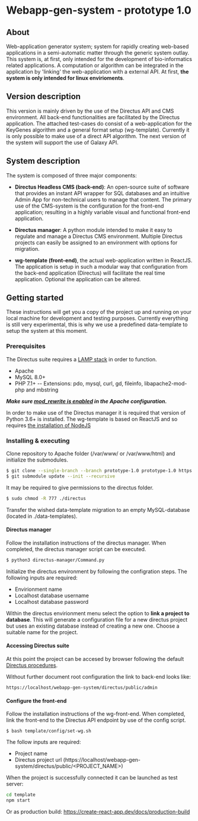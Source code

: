 # Webapp-gen-system - prototype 1.0

## About
Web-application generator system; system for rapidly creating web-based applications in a semi-automatic matter through the generic system outlay. This system is, at first, only intended for the development of bio-informatics related applications. A computation or algorithm can be integrated in the application by 'linking' the web-application with a external API. At first, **the system is only intended for linux envirioments**.  

## Version description
This version is mainly driven by the use of the Directus API and CMS environment. All back-end functionalities are facilitated by the Directus application. The attached test-cases do consist of a web-application for the KeyGenes algorithm and a general format setup (wg-template). Currently it is only possible to make use of a direct API algorithm. The next version  of the system will support the use of Galaxy API.

## System description

The system is composed of three major components:
- **Directus Headless CMS (back-end)**: An open-source suite of software that provides an instant API wrapper for SQL databases and an intuitive Admin App for non-technical users to manage that content. The primary use of the CMS-system is the configuration for the front-end application; resulting in a highly variable visual and functional front-end application. 

- **Directus manager**: A python module intended to make it easy to regulate and manage a Directus CMS environment. Multiple Directus projects can easily be assigned to an environment with options for migration. 

- **wg-template (front-end)**, the actual web-application written in ReactJS. The application is setup in such a modular way that configuration from the back-end application (Directus) will facilitate the real time application. Optional the application can be altered.

## Getting started 

These instructions will get you a copy of the project up and running on your local machine for development and testing purposes. Currently everything is still very experimental, this is why we use a predefined data-template to setup the system at this moment. 

### Prerequisites
The Directus suite requires a [LAMP stack](https://www.digitalocean.com/community/tutorials/how-to-install-linux-apache-mysql-php-lamp-stack-ubuntu-18-04) in order to function. 
- Apache 
- MySQL 8.0+ 
- PHP 7.1+ 
-- Extensions: pdo, mysql, curl, gd, fileinfo, libapache2-mod-php and mbstring 

___Make sure [mod_rewrite is enabled](https://hostadvice.com/how-to/how-to-enable-apache-mod_rewrite-on-an-ubuntu-18-04-vps-or-dedicated-server/) in the Apache configuration.___ 

In order to make use of the Directus manager it is required that version of Python 3.6+ is installed. 
The wg-template is based on ReactJS and so requires [the installation of NodeJS](https://tecadmin.net/install-latest-nodejs-npm-on-ubuntu/) 

### Installing & executing 
Clone repository to Apache folder (/var/www/ or /var/www/html) and initialize the submodules.
```sh
$ git clone --single-branch --branch prototype-1.0 prototype-1.0 https://github.com/ddhoogduin/webapp-gen-system.git
$ git submodule update --init --recursive
```
It may be required to give permissions to the directus folder.
```sh
$ sudo chmod -R 777 ./directus 
```
Transfer the wished data-template migration to an empty MySQL-database (located in ./data-templates).


#### Directus manager

Follow the installation instructions of the directus manager. When completed, the directus manager script can be executed.
```sh
$ python3 directus-manager/Command.py
```
Initialize the directus environment by following the configration steps. The following inputs are required:

- Envirionment name 
- Localhost database username
- Localhost database password

Within the directus envirionment menu select the option to **link a project to database**. This will generate a configuration file for a new directus project but uses an existing database instead of creating a new one. Choose a suitable name for the project. 

#### Accessing Directus suite

At this point the project can be accesed by browser following the default [Directus procedures](https://docs.directus.io/getting-started/installation.html#configure).

Without further document root configuration the link to back-end looks like: 
```
https://localhost/webapp-gen-system/directus/public/admin 
```

#### Configure the front-end

Follow the installation instructions of the wg-front-end. When completed, link the front-end to the Directus API endpoint by use of the config script. 

```
$ bash template/config/set-wg.sh
```
The follow inputs are required:
- Project name 
- Directus project url (https://localhost/webapp-gen-system/directus/public/<PROJECT_NAME>)

When the project is successfully connected it can be launched as test server:
```sh
cd template 
npm start
```
Or as production build: https://create-react-app.dev/docs/production-build

